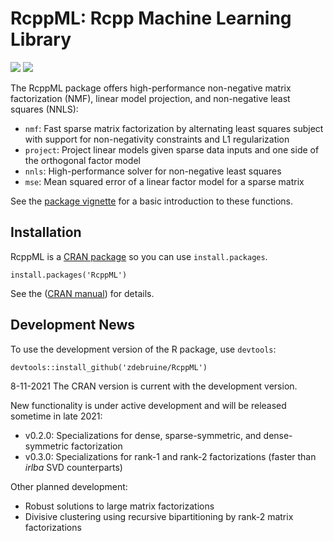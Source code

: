 # RcppML: Rcpp Machine Learning Library

[![](https://cranlogs.r-pkg.org/badges/grand-total/RcppML)](https://cran.r-project.org/package=RcppML)
[![](https://www.r-pkg.org/badges/version-last-release/RcppML)](https://cran.r-project.org/package=RcppML)

The RcppML package offers high-performance non-negative matrix factorization (NMF), linear model projection, and non-negative least squares (NNLS):
* `nmf`: Fast sparse matrix factorization by alternating least squares subject with support for non-negativity constraints and L1 regularization
* `project`: Project linear models given sparse data inputs and one side of the orthogonal factor model
* `nnls`: High-performance solver for non-negative least squares
* `mse`: Mean squared error of a linear factor model for a sparse matrix

See the [package vignette](https://cran.r-project.org/web/packages/RcppML/vignettes/RcppML.html) for a basic introduction to these functions.

## Installation

RcppML is a [CRAN package](https://cran.r-project.org/web/packages/RcppML/index.html) so you can use `install.packages`.

```
install.packages('RcppML')
```

See the ([CRAN manual](https://cran.r-project.org/web/packages/RcppML/RcppML.pdf)) for details.

## Development News

To use the development version of the R package, use `devtools`:

```
devtools::install_github('zdebruine/RcppML')
```

8-11-2021 The CRAN version is current with the development version.

New functionality is under active development and will be released sometime in late 2021:
* v0.2.0: Specializations for dense, sparse-symmetric, and dense-symmetric factorization
* v0.3.0: Specializations for rank-1 and rank-2 factorizations (faster than _irlba_ SVD counterparts)

Other planned development:
* Robust solutions to large matrix factorizations
* Divisive clustering using recursive bipartitioning by rank-2 matrix factorizations
